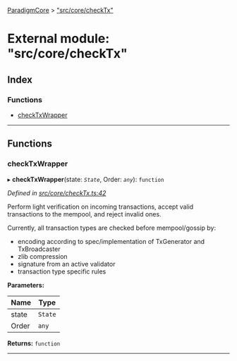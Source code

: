[ParadigmCore](../README.md) > ["src/core/checkTx"](../modules/_src_core_checktx_.md)

# External module: "src/core/checkTx"

## Index

### Functions

* [checkTxWrapper](_src_core_checktx_.md#checktxwrapper)

---

## Functions

<a id="checktxwrapper"></a>

###  checkTxWrapper

▸ **checkTxWrapper**(state: *`State`*, Order: *`any`*): `function`

*Defined in [src/core/checkTx.ts:42](https://github.com/paradigmfoundation/paradigmcore/blob/7d688ae/src/core/checkTx.ts#L42)*

Perform light verification on incoming transactions, accept valid transactions to the mempool, and reject invalid ones.

Currently, all transaction types are checked before mempool/gossip by:

*   encoding according to spec/implementation of TxGenerator and TxBroadcaster
*   zlib compression
*   signature from an active validator
*   transaction type specific rules

**Parameters:**

| Name | Type |
| ------ | ------ |
| state | `State` |
| Order | `any` |

**Returns:** `function`

___


